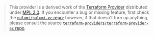 > This provider is a derived work of the [Terraform Provider](https://github.com/terraform-providers/terraform-provider-ec)
> distributed under [MPL 2.0](https://www.mozilla.org/en-US/MPL/2.0/). If you encounter a bug or missing feature,
> first check the [`pulumi/pulumi-ec` repo](https://github.com/pulumi/pulumi-ec/issues); however, if that doesn't turn up anything,
> please consult the source [`terraform-providers/terraform-provider-ec` repo](https://github.com/terraform-providers/terraform-provider-ec/issues).
